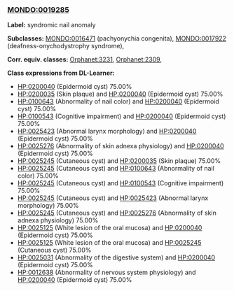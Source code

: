
### [MONDO:0019285](http://purl.obolibrary.org/obo/MONDO_0019285)
**Label:** syndromic nail anomaly

**Subclasses:** [MONDO:0016471](http://purl.obolibrary.org/obo/MONDO_0016471) (pachyonychia congenita), [MONDO:0017922](http://purl.obolibrary.org/obo/MONDO_0017922) (deafness-onychodystrophy syndrome), 

**Corr. equiv. classes:** [Orphanet:3231](http://www.orpha.net/ORDO/Orphanet_3231), [Orphanet:2309](http://www.orpha.net/ORDO/Orphanet_2309), 

**Class expressions from DL-Learner:**

- [HP:0200040](http://purl.obolibrary.org/obo/HP_0200040) (Epidermoid cyst) 75.00%
- [HP:0200035](http://purl.obolibrary.org/obo/HP_0200035) (Skin plaque) and [HP:0200040](http://purl.obolibrary.org/obo/HP_0200040) (Epidermoid cyst) 75.00%
- [HP:0100643](http://purl.obolibrary.org/obo/HP_0100643) (Abnormality of nail color) and [HP:0200040](http://purl.obolibrary.org/obo/HP_0200040) (Epidermoid cyst) 75.00%
- [HP:0100543](http://purl.obolibrary.org/obo/HP_0100543) (Cognitive impairment) and [HP:0200040](http://purl.obolibrary.org/obo/HP_0200040) (Epidermoid cyst) 75.00%
- [HP:0025423](http://purl.obolibrary.org/obo/HP_0025423) (Abnormal larynx morphology) and [HP:0200040](http://purl.obolibrary.org/obo/HP_0200040) (Epidermoid cyst) 75.00%
- [HP:0025276](http://purl.obolibrary.org/obo/HP_0025276) (Abnormality of skin adnexa physiology) and [HP:0200040](http://purl.obolibrary.org/obo/HP_0200040) (Epidermoid cyst) 75.00%
- [HP:0025245](http://purl.obolibrary.org/obo/HP_0025245) (Cutaneous cyst) and [HP:0200035](http://purl.obolibrary.org/obo/HP_0200035) (Skin plaque) 75.00%
- [HP:0025245](http://purl.obolibrary.org/obo/HP_0025245) (Cutaneous cyst) and [HP:0100643](http://purl.obolibrary.org/obo/HP_0100643) (Abnormality of nail color) 75.00%
- [HP:0025245](http://purl.obolibrary.org/obo/HP_0025245) (Cutaneous cyst) and [HP:0100543](http://purl.obolibrary.org/obo/HP_0100543) (Cognitive impairment) 75.00%
- [HP:0025245](http://purl.obolibrary.org/obo/HP_0025245) (Cutaneous cyst) and [HP:0025423](http://purl.obolibrary.org/obo/HP_0025423) (Abnormal larynx morphology) 75.00%
- [HP:0025245](http://purl.obolibrary.org/obo/HP_0025245) (Cutaneous cyst) and [HP:0025276](http://purl.obolibrary.org/obo/HP_0025276) (Abnormality of skin adnexa physiology) 75.00%
- [HP:0025125](http://purl.obolibrary.org/obo/HP_0025125) (White lesion of the oral mucosa) and [HP:0200040](http://purl.obolibrary.org/obo/HP_0200040) (Epidermoid cyst) 75.00%
- [HP:0025125](http://purl.obolibrary.org/obo/HP_0025125) (White lesion of the oral mucosa) and [HP:0025245](http://purl.obolibrary.org/obo/HP_0025245) (Cutaneous cyst) 75.00%
- [HP:0025031](http://purl.obolibrary.org/obo/HP_0025031) (Abnormality of the digestive system) and [HP:0200040](http://purl.obolibrary.org/obo/HP_0200040) (Epidermoid cyst) 75.00%
- [HP:0012638](http://purl.obolibrary.org/obo/HP_0012638) (Abnormality of nervous system physiology) and [HP:0200040](http://purl.obolibrary.org/obo/HP_0200040) (Epidermoid cyst) 75.00%


